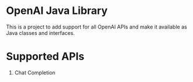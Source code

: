# OpenAI Java Library
This is a project to add support for all OpenAI APIs and make it available as Java classes and interfaces.

# Supported APIs
1. Chat Completion
